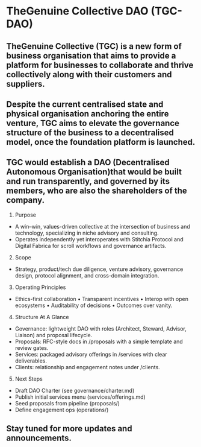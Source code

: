 # TheGenuine Collective DAO (TGC-DAO)       

## TheGenuine Collective (TGC) is a new form of business organisation that aims to provide a platform for businesses to collaborate and thrive collectively along with their customers and suppliers.

## Despite the current centralised state and physical organisation anchoring the entire venture, TGC aims to elevate the governance structure of the business to a decentralised model, once the foundation platform is launched.

## TGC would establish a DAO (Decentralised Autonomous Organisation)that would be built and run transparently, and governed by its members, who are also the shareholders of the company.
1. Purpose
- A win–win, values-driven collective at the intersection of business and technology, specializing in niche advisory and consulting.
- Operates independently yet interoperates with Stitchia Protocol and Digital Fabrica for scroll workflows and governance artifacts.
2. Scope
- Strategy, product/tech due diligence, venture advisory, governance design, protocol alignment, and cross-domain integration.
3. Operating Principles
- Ethics-first collaboration • Transparent incentives • Interop with open ecosystems • Auditability of decisions • Outcomes over vanity.
4. Structure At A Glance
- Governance: lightweight DAO with roles (Architect, Steward, Advisor, Liaison) and proposal lifecycle.
- Proposals: RFC-style docs in /proposals with a simple template and review gates.
- Services: packaged advisory offerings in /services with clear deliverables.
- Clients: relationship and engagement notes under /clients.
5. Next Steps
- Draft DAO Charter (see governance/charter.md)
- Publish initial services menu (services/offerings.md)
- Seed proposals from pipeline (proposals/)
- Define engagement ops (operations/)

## Stay tuned for more updates and announcements.

